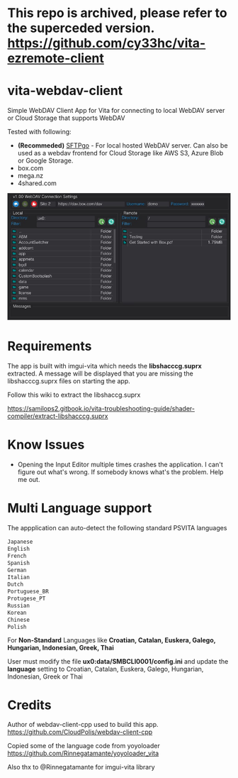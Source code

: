 # This repo is archived, please refer to the superceded version. https://github.com/cy33hc/vita-ezremote-client

# vita-webdav-client
Simple WebDAV Client App for Vita for connecting to local WebDAV server or Cloud Storage that supports WebDAV

Tested with following:
- **(Recommeded)** [SFTPgo](https://github.com/drakkan/sftpgo) - For local hosted WebDAV server. Can also be used as a webdav frontend for Cloud Storage like AWS S3, Azure Blob or Google Storage.
- box.com
- mega.nz
- 4shared.com


![Preview](/screenshot.jpg)

# Requirements
The app is built with imgui-vita which needs the **libshacccg.suprx** extracted. A message will be displayed that you are missing the libshacccg.suprx files on starting the app.

Follow this wiki to extract the libshaccg.suprx

https://samilops2.gitbook.io/vita-troubleshooting-guide/shader-compiler/extract-libshacccg.suprx

# Know Issues
 - Opening the Input Editor multiple times crashes the application. I can't figure out what's wrong. If somebody knows what's the problem. Help me out.

# Multi Language support
The appplication can auto-detect the following standard PSVITA languages
```
Japanese
English
French
Spanish
German
Italian
Dutch
Portuguese_BR
Protugese_PT
Russian
Korean
Chinese
Polish
```

For **Non-Standard** Languages like **Croatian, Catalan, Euskera, Galego, Hungarian, Indonesian, Greek, Thai**

User must modify the file **ux0:data/SMBCLI0001/config.ini** and update the **language** setting to Croatian, Catalan, Euskera, Galego, Hungarian, Indonesian, Greek or Thai

# Credits
Author of webdav-client-cpp used to build this app. https://github.com/CloudPolis/webdav-client-cpp

Copied some of the language code from yoyoloader https://github.com/Rinnegatamante/yoyoloader_vita

Also thx to @Rinnegatamante for imgui-vita library
